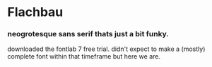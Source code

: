 # Flachbau
### neogrotesque sans serif thats just a bit funky.

downloaded the fontlab 7 free trial. didn't expect to make a (mostly) complete font within that timeframe but here we are.


